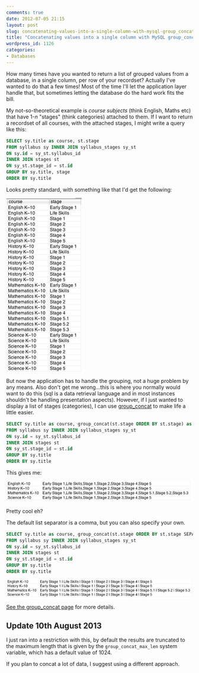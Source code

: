 ```yaml
---
comments: true
date: 2012-07-05 21:15
layout: post
slug: concatenating-values-into-a-single-column-with-mysql-group_concat
title: "Concatenating values into a single column with MySQL group_concat"
wordpress_id: 1126
categories:
- Databases
---
```


How many times have you wanted to return a list of grouped values from a database, in a single column, per row of your recordset? Actually I've wanted to do that a few times! Most of the time I'll let the application layer handle that, but sometimes letting the database do the hard work fits the bill.

My not-so-theoretical example is _course subjects_ (think English, Maths etc) that have 1-_n_ "stages" (think categories) attached to them. If I want to return a recordset of all courses, with the attached stages, I might write a query like this:

``` sql
SELECT sy.title as course, st.stage
FROM syllabus sy INNER JOIN syllabus_stages sy_st
ON sy.id = sy_st.syllabus_id
INNER JOIN stages st
ON sy_st.stage_id = st.id
GROUP BY sy.title, stage
ORDER BY sy.title
```

Looks pretty standard, with something like that I'd get the following:

![](/images/uploads/2012/07/Screen-shot-2012-07-06-at-6.50.45-AM.png)

But now the application has to handle the grouping, not a huge problem by any means. Also don't get me wrong...this is where you normally would want to do this (sql is a data retrieval language and in most instances shouldn't be handling presentation aspects). However, if I just wanted to display a list of stages (categories), I can use [group_concat](http://dev.mysql.com/doc/refman/5.0/en/group-by-functions.html#function_group-concat) to make life a little easier.

``` sql
SELECT sy.title as course, group_concat(st.stage ORDER BY st.stage) as stage
FROM syllabus sy INNER JOIN syllabus_stages sy_st
ON sy.id = sy_st.syllabus_id
INNER JOIN stages st
ON sy_st.stage_id = st.id
GROUP BY sy.title
ORDER BY sy.title
```

This gives me:

![](/images/uploads/2012/07/Screen-shot-2012-07-06-at-6.53.14-AM.png)

Pretty cool eh?

The default list separator is a comma, but you can also specify your own.

``` sql
SELECT sy.title as course, group_concat(st.stage ORDER BY st.stage SEPARATOR ' | ') as stage
FROM syllabus sy INNER JOIN syllabus_stages sy_st
ON sy.id = sy_st.syllabus_id
INNER JOIN stages st
ON sy_st.stage_id = st.id
GROUP BY sy.title
ORDER BY sy.title
```

![](/images/uploads/2012/07/Screen-shot-2012-07-06-at-7.12.02-AM.png)

[See the group_concat page](http://dev.mysql.com/doc/refman/5.0/en/group-by-functions.html#function_group-concat) for more details.

## Update 10th August 2013
I just ran into a restriction with this, by default the results are truncated to the maximum length that is given by the ```group_concat_max_len``` system variable, which has a default value of 1024.

If you plan to concat a lot of data, I suggest using a different approach.
